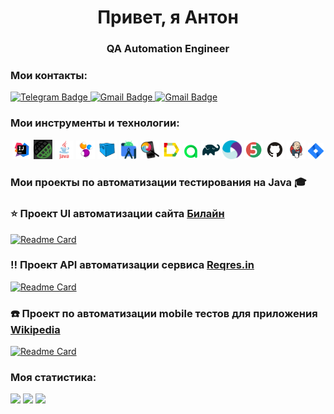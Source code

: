  <h1 align="center"> Привет, я Антон  </h1>
<h3 align="center"> QA Automation Engineer </h3>

### Мои контакты:
  <a href="https://t.me/melnikof2049">
    <img src="https://img.shields.io/badge/Telegram-blue?style=for-the-badge&logo=telegram&logoColor=white" alt="Telegram Badge"/>
  </a>

  <a href="mailto:melnikov.tosha001@mail.ru">
    <img src="https://img.shields.io/badge/@Mail.ru-blue?style=for-the-badge&logo=mail&logoColor=white" alt="Gmail Badge"/>
  </a>

  <a href="https://www.linkedin.com/in/anton-melnikov-6254532a1/">
    <img src="https://img.shields.io/badge/LinkedIn-blue?style=for-the-badge&logo=mail&logoColor=white" alt="Gmail Badge"/>
  </a>


### Мои инструменты и технологии:
<p align="center">
<img width="6%" title="IntelliJ IDEA" src="images/logo/Idea.svg">
<img width="6%" title="RestAssured" src="images/logo/RestAssured.png">
<img width="6%" title="Java" src="images/logo/Java.svg">
<img width="6%" title="Selenide" src="images/logo/Selenide.svg">
<img width="6%" title="Selenoid" src="images/logo/Selenoid.svg">
<img width="6%" title="Android Studio" src="images/logo/androidstudio.svg">
<img width="6%" title="Appium inspector" src="images/logo/appium_inspector.png">
<img width="6%" title="Allure Report" src="images/logo/Allure.svg">
<img width="5%" title="Allure TestOps" src="images/logo/Allure_TO.svg">
<img width="6%" title="Gradle" src="images/logo/Gradle.svg">
<img width="6%" title="Appium" src="images/logo/Appium.svg">
<img width="6%" title="JUnit5" src="images/logo/JUnit5.svg">
<img width="6%" title="GitHub" src="images/logo/GitHub.svg">
<img width="6%" title="Jenkins" src="images/logo/Jenkins.svg">
<img width="5%" title="Jira" src="images/logo/Jira.svg">
</p>

### Мои проекты по автоматизации тестирования на Java :mortar_board:

### :star: Проект UI автоматизации сайта [Билайн](https://moskva.beeline.ru/)
[![Readme Card](https://github-readme-stats.vercel.app/api/pin/?username=Melnikov-A&repo=Beeline_UI_autotests)](https://github.com/Melnikov-A/Beeline_UI_autotests)

### :bangbang: Проект API автоматизации  сервиса [Reqres.in](https://reqres.in/)
[![Readme Card](https://github-readme-stats.vercel.app/api/pin/?username=Melnikov-A&repo=Reqres_API_autotests)](https://github.com/Melnikov-A/Reqres_API_autotests)

### :phone:  Проект по автоматизации mobile тестов для приложения [Wikipedia](https://ru.wikipedia.org/)
[![Readme Card](https://github-readme-stats.vercel.app/api/pin/?username=Melnikov-A&repo=Wikipedia_mobile_autotests)](https://github.com/Melnikov-A/Wikipedia_mobile_autotests)



### Моя статистика:
![](https://github-profile-summary-cards.vercel.app/api/cards/profile-details?username=Melnikov-A&theme=solarized_dark)
![](https://github-profile-summary-cards.vercel.app/api/cards/stats?username=Melnikov-A&theme=solarized_dark)
![](https://github-profile-summary-cards.vercel.app/api/cards/repos-per-language?username=Melnikov-A&theme=solarized_dark)
